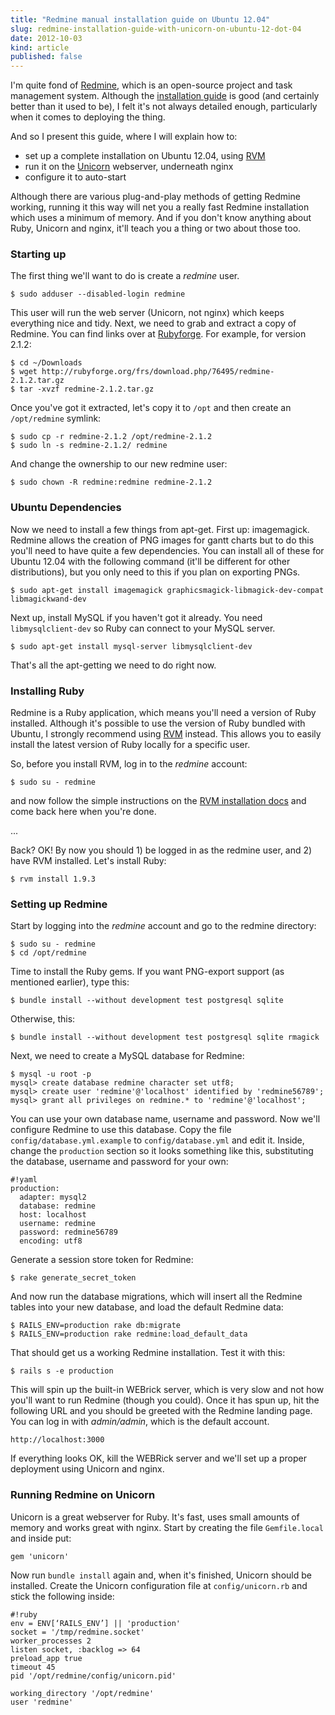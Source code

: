 ```yaml
---
title: "Redmine manual installation guide on Ubuntu 12.04"
slug: redmine-installation-guide-with-unicorn-on-ubuntu-12-dot-04
date: 2012-10-03
kind: article
published: false
---
```


I'm quite fond of [Redmine](http://redmine.org), which is an open-source project and task management system. Although the [installation guide](http://www.redmine.org/projects/redmine/wiki/RedmineInstall) is good (and certainly better than it used to be), I felt it's not always detailed enough, particularly when it comes to deploying the thing.

And so I present this guide, where I will explain how to:

* set up a complete installation on Ubuntu 12.04, using [RVM](http://rvm.io)
* run it on the [Unicorn](http://unicorn.bogomips.org/) webserver, underneath nginx
* configure it to auto-start

Although there are various plug-and-play methods of getting Redmine working, running it this way will net you a really fast Redmine installation which uses a minimum of memory. And if you don't know anything about Ruby, Unicorn and nginx, it'll teach you a thing or two about those too.

<!-- more -->

### Starting up

The first thing we'll want to do is create a *redmine* user.

    $ sudo adduser --disabled-login redmine

This user will run the web server (Unicorn, not nginx) which keeps everything nice and tidy. Next, we need to grab and extract a copy of Redmine. You can find links over at [Rubyforge](http://rubyforge.org/frs/?group_id=1850). For example, for version 2.1.2:

    $ cd ~/Downloads
    $ wget http://rubyforge.org/frs/download.php/76495/redmine-2.1.2.tar.gz
    $ tar -xvzf redmine-2.1.2.tar.gz

Once you've got it extracted, let's copy it to `/opt` and then create an `/opt/redmine` symlink:

    $ sudo cp -r redmine-2.1.2 /opt/redmine-2.1.2
    $ sudo ln -s redmine-2.1.2/ redmine

And change the ownership to our new redmine user:

    $ sudo chown -R redmine:redmine redmine-2.1.2

### Ubuntu Dependencies

Now we need to install a few things from apt-get. First up: imagemagick. Redmine allows the creation of PNG images for gantt charts but to do this you'll need to have quite a few dependencies. You can install all of these for Ubuntu 12.04 with the following command (it'll be different for other distributions), but you only need to this if you plan on exporting PNGs.

    $ sudo apt-get install imagemagick graphicsmagick-libmagick-dev-compat libmagickwand-dev

Next up, install MySQL if you haven't got it already. You need `libmysqlclient-dev` so Ruby can connect to your MySQL server.

    $ sudo apt-get install mysql-server libmysqlclient-dev

That's all the apt-getting we need to do right now.

### Installing Ruby

Redmine is a Ruby application, which means you'll need a version of Ruby installed. Although it's possible to use the version of Ruby bundled with Ubuntu, I strongly recommend using [RVM](http://rvm.io) instead. This allows you to easily install the latest version of Ruby locally for a specific user.

So, before you install RVM, log in to the *redmine* account:

    $ sudo su - redmine

and now follow the simple instructions on the [RVM installation docs](https://rvm.io/rvm/install/) and come back here when you're done.

...

Back? OK! By now you should 1) be logged in as the redmine user, and 2) have RVM installed. Let's install Ruby:

    $ rvm install 1.9.3



### Setting up Redmine

Start by logging into the *redmine* account and go to the redmine directory:

    $ sudo su - redmine
    $ cd /opt/redmine

Time to install the Ruby gems. If you want PNG-export support (as mentioned earlier), type this:

    $ bundle install --without development test postgresql sqlite

Otherwise, this:

    $ bundle install --without development test postgresql sqlite rmagick

Next, we need to create a MySQL database for Redmine:

    $ mysql -u root -p
    mysql> create database redmine character set utf8;
    mysql> create user 'redmine'@'localhost' identified by 'redmine56789';
    mysql> grant all privileges on redmine.* to 'redmine'@'localhost';

You can use your own database name, username and password. Now we'll configure Redmine to use this database. Copy the file `config/database.yml.example` to `config/database.yml` and edit it. Inside, change the `production` section so it looks something like this, substituting the database, username and password for your own:

    #!yaml
    production:
      adapter: mysql2
      database: redmine
      host: localhost
      username: redmine
      password: redmine56789
      encoding: utf8

Generate a session store token for Redmine:

    $ rake generate_secret_token

And now run the database migrations, which will insert all the Redmine tables into your new database, and load the default Redmine data:

    $ RAILS_ENV=production rake db:migrate
    $ RAILS_ENV=production rake redmine:load_default_data

That should get us a working Redmine installation. Test it with this:

    $ rails s -e production

This will spin up the built-in WEBrick server, which is very slow and not how you'll want to run Redmine (though you could). Once it has spun up, hit the following URL and you should be greeted with the Redmine landing page. You can log in with *admin/admin*, which is the default account.

    http://localhost:3000

If everything looks OK, kill the WEBRick server and we'll set up a proper deployment using Unicorn and nginx.

### Running Redmine on Unicorn

Unicorn is a great webserver for Ruby. It's fast, uses small amounts of memory and works great with nginx. Start by creating the file `Gemfile.local` and inside put:

    gem 'unicorn'

Now run `bundle install` again and, when it's finished, Unicorn should be installed. Create the Unicorn configuration file at `config/unicorn.rb` and stick the following inside:

    #!ruby
    env = ENV[‘RAILS_ENV’] || 'production'
    socket = '/tmp/redmine.socket'
    worker_processes 2
    listen socket, :backlog => 64
    preload_app true
    timeout 45
    pid '/opt/redmine/config/unicorn.pid'

    working_directory '/opt/redmine'
    user 'redmine'